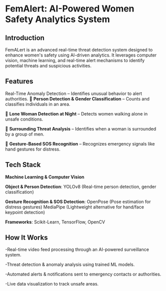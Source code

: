 # FemAlert: AI-Powered Women Safety Analytics System
## Introduction
FemALert is an advanced real-time threat detection system designed to enhance women's safety using AI-driven analytics. It leverages computer vision, machine learning, and real-time alert mechanisms to identify potential threats and suspicious activities.

## Features
 Real-Time Anomaly Detection – Identifies unusual behavior to alert authorities.
🔹 **Person Detection & Gender Classification** – Counts and classifies individuals in an area.

🔹 **Lone Woman Detection at Night** – Detects women walking alone in unsafe conditions.

🔹 **Surrounding Threat Analysis** – Identifies when a woman is surrounded by a group of men.

🔹 **Gesture-Based SOS Recognition** – Recognizes emergency signals like hand gestures for distress.

## Tech Stack
**Machine Learning & Computer Vision**

**Object & Person Detection**:
YOLOv8 (Real-time person detection, gender classification)

**Gesture Recognition & SOS Detection**:
OpenPose (Pose estimation for distress gestures)
MediaPipe (Lightweight alternative for hand/face keypoint detection)

**Frameworks**: Scikit-Learn, TensorFlow, OpenCV

## How It Works
-Real-time video feed processing through an AI-powered surveillance system.

-Threat detection & anomaly analysis using trained ML models.

-Automated alerts & notifications sent to emergency contacts or authorities.

-Live data visualization to track unsafe areas.
